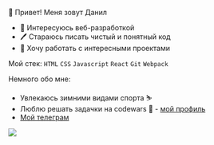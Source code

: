 👋 Привет! Меня зовут Данил
* 💜 Интересуюсь веб-разработкой
* 🖊️ Стараюсь писать чистый и понятный код
* 🚀 Хочу работать с интересными проектами

Мой стек: `HTML` `CSS` `Javascript` `React` `Git` `Webpack`

Немного обо мне:
* Увлекаюсь зимними видами спорта ⛷️
* Люблю решать задачки на codewars 💙 - [мой профиль](https://codewars.com/__dgash)
* [Мой телеграм](https://t.me/KZN_Danil_Gashigullin)

<img src="https://github-readme-stats.vercel.app/api?username=dgash2201&show_icons=true&title_color=ffffff&icon_color=bb2acf&text_color=daf7dc&bg_color=151515" />
